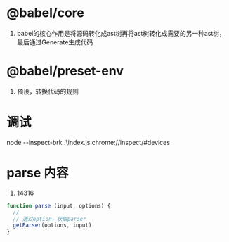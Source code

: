 # @babel/core
1. babel的核心作用是将源码转化成ast树再将ast树转化成需要的另一种ast树，最后通过Generate生成代码

# @babel/preset-env
1. 预设，转换代码的规则

# 调试
node --inspect-brk .\index.js
chrome://inspect/#devices


# parse 内容
1. 14316
```js
function parse (input, options) {
  // 
  // 通过option，获取parser 
  getParser(options, input)
} 
```